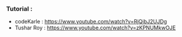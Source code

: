 ### Tutorial :
* codeKarle : https://www.youtube.com/watch?v=RjQjbJ2UJDg
* Tushar Roy : https://www.youtube.com/watch?v=zKPNUMkwOJE

